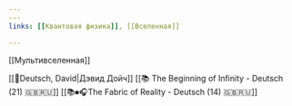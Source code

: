 ```yaml
---
---
links: [[Квантовая физика]], [[Вселенная]]

---
```


[[Мультивселенная]]

[[👤Deutsch, David|Дэвид Дойч]]
[[📚 The Beginning of Infinity - Deutsch (21) 🇬🇧🇷🇺]]
[[📚⏹🎧The Fabric of Reality - Deutsch (14) 🇬🇧🇷🇺]]